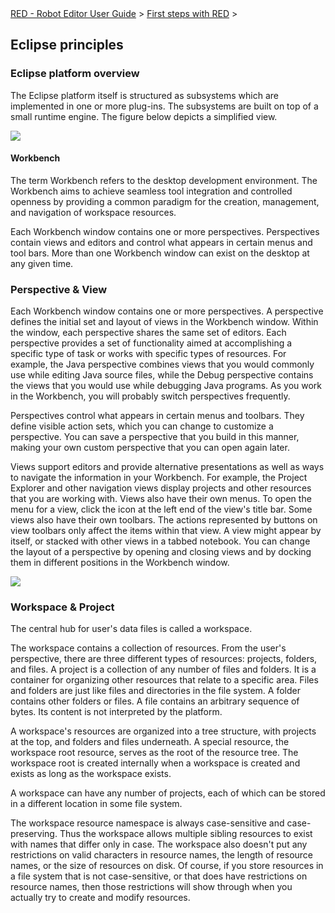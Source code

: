 <html>
<head>
<link href="PLUGINS_ROOT/org.robotframework.ide.eclipse.main.plugin.doc.user/help/style.css" rel="stylesheet" type="text/css"/>
</head>
<body>
<a href="/help/..\..\index.html">RED - Robot Editor User Guide</a> &gt; <a href="/help/..\first_steps.html">First steps with RED</a> &gt; 
	<h2>Eclipse principles</h2>
<h3>Eclipse platform overview</h3>
<p>The Eclipse platform itself is structured as subsystems which are implemented in one or more plug-ins.  
The subsystems are built on top of a small runtime engine. The figure below depicts a simplified view.
</p>
<img src="images/arch_npi.png"/>
<h4>Workbench</h4>
<p>The term Workbench refers to the desktop development environment. The Workbench aims to achieve seamless tool 
integration and controlled openness by providing a common paradigm for the creation, management, and navigation of 
workspace resources.
</p>
<p>Each Workbench window contains one or more perspectives.  Perspectives contain views and editors and control 
what appears in certain menus and tool bars.  More than one Workbench window can exist on the desktop at any given time.
</p>
<h3>Perspective &amp; View</h3>
<p>Each Workbench window contains one or more perspectives. A perspective defines the initial set and layout of views 
in the Workbench window. Within the window, each perspective shares the same set of editors. Each perspective provides
a set of functionality aimed at accomplishing a specific type of task or works with specific types of resources. For 
example, the Java perspective combines views that you would commonly use while editing Java source files, while the 
Debug perspective contains the views that you would use while debugging Java programs. As you work in the Workbench,
you will probably switch perspectives frequently.
</p>
<p>Perspectives control what appears in certain menus and toolbars. They define visible action sets, which you can 
change to customize a perspective. You can save a perspective that you build in this manner, making your own custom 
perspective that you can open again later.
</p>
<p>Views support editors and provide alternative presentations as well as ways to navigate the information in your 
Workbench.  For example, the Project Explorer and other navigation views display projects and other resources that 
you are working with. Views also have their own menus. To open the menu for a view, click the icon at the left end 
of the view's title bar. Some views also have their own toolbars. The actions represented by buttons on view 
toolbars only affect the items within that view. A view might appear by itself, or stacked with other views in a 
tabbed notebook. You can change the layout of a perspective by opening and closing views and by docking them in 
different positions in the Workbench window.
</p>
<img src="images/robot_perspective.png"/>
<h3>Workspace &amp; Project</h3>
<p>The central hub for user's data files is called a workspace.
</p>
<p>The workspace contains a collection of resources. From the user's perspective, there are three different types of 
resources: projects, folders, and files. A project is a collection of any number of files and folders. It is a 
container for organizing other resources that relate to a specific area. Files and folders are just like files and 
directories in the file system. A folder contains other folders or files. A file contains an arbitrary sequence of 
bytes. Its content is not interpreted by the platform.
</p>
<p>A workspace's resources are organized into a tree structure, with projects at the top, and folders and files 
underneath. A special resource, the workspace root resource, serves as the root of the resource tree. The workspace 
root is created internally when a workspace is created and exists as long as the workspace exists.
</p>
<p>A workspace can have any number of projects, each of which can be stored in a different location in some file system.
</p>
<p>The workspace resource namespace is always case-sensitive and case-preserving. Thus the workspace allows multiple 
sibling resources to exist with names that differ only in case. The workspace also doesn't put any restrictions on 
valid characters in resource names, the length of resource names, or the size of resources on disk. Of course, if you 
store resources in a file system that is not case-sensitive, or that does have restrictions on resource names, then 
those restrictions will show through when you actually try to create and modify resources.
</p>
</body>
</html>